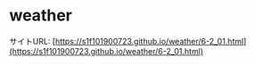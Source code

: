 # weather
サイトURL: [https://s1f101900723.github.io/weather/6-2_01.html](https://s1f101900723.github.io/weather/6-2_01.html)
